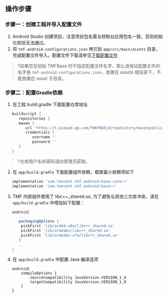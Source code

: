 ## 操作步骤

### 步骤一：创建工程并导入配置文件
1. Android Studio 创建项目，注意项目包名需与控制台应用包名一致，否则初始化校验无法通过。
2. 将 `tmf-android-configurations.json` 拷贝到 `app/src/main/assets` 目录，完成配置文件导入。配置文件下载请参见[下载配置文件](../../在控制台创建应用/下载配置文件.md)
>?如果您在初始 TMFBase 时不指定配置文件名字，那么请保证配置文件的名字是 `tmf-android-configurations.json`，放置在 assets 根目录下，不能放置在 asset 子目录。

### 步骤二：配置Gradle依赖
1. 在工程 build.gradle 下面配置仓库地址
```groovy
   buildscript {
      repositories {
      maven {
         url 'https://t.pinpad.qq.com/fHKFBbEjd/repository/mavenpublic/'
         credentials {
            username ''
            password ''
      }
   }
```
>?仓库用户名和密码请向管理员获取。
>

2. 在 `app/build.gradle` 下面配置组件依赖，框架最小依赖项如下
```groovy
   implementation 'com.tencent.tmf.android:base-core:+'
   implementation 'com.tencent.tmf.android:base:+'
```
3. TMF 内部组件使用了 libc++_shared.so, 为了避免与其他三方库冲突，请在 `app/build.gradle` 中增加如下配置：
```groovy
   android{
      ...
      packagingOptions {
   	   pickFirst 'lib/arm64-v8a/libc++_shared.so'
   	   pickFirst 'lib/armeabi/libc++_shared.so'
   	   pickFirst 'lib/armeabi-v7a/libc++_shared.so'
      }
      ...
   }
```
4. 在 `app/build.gradle` 中配置 Java 编译选项
```goovy
   android{
   	   compileOptions {
           sourceCompatibility JavaVersion.VERSION_1_8
           targetCompatibility JavaVersion.VERSION_1_8
       }
   }
```
